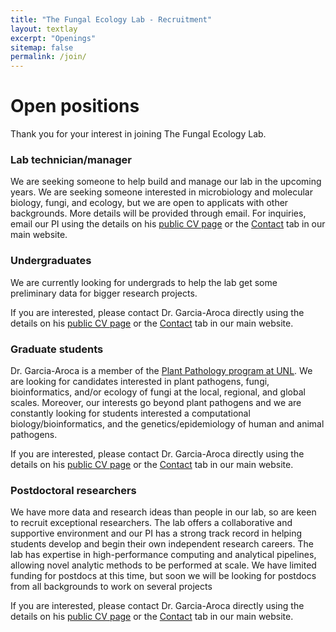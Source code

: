 ```yaml
---
title: "The Fungal Ecology Lab - Recruitment"
layout: textlay
excerpt: "Openings"
sitemap: false
permalink: /join/
---
```


# Open positions

Thank you for your interest in joining The Fungal Ecology Lab. 

### Lab technician/manager

We are seeking someone to help build and manage our lab in the upcoming years. We are seeking someone interested in microbiology and molecular biology, fungi, and ecology, but we are open to applicats with other backgrounds. More details will be provided through email. For inquiries, email our PI using the details on his [public CV page](https://teddyaroca.github.io/online-cv/) or the [Contact](https://www.fungalecology.com/contact/) tab in our main website.

### Undergraduates

We are currently looking for undergrads to help the lab get some preliminary data for bigger research projects. 

If you are interested, please contact Dr. Garcia-Aroca directly using the details on his [public CV page](https://teddyaroca.github.io/online-cv/) or the [Contact](https://www.fungalecology.com/contact/) tab in our main website.

### Graduate students

Dr. Garcia-Aroca is a member of the [Plant Pathology program at UNL](https://plantpathology.unl.edu/academic-programs). We are looking for candidates interested in plant pathogens, fungi, bioinformatics, and/or ecology of fungi at the local, regional, and global scales. Moreover, our interests go beyond plant pathogens and we are constantly looking for students interested a computational biology/bioinformatics, and the genetics/epidemiology of human and animal pathogens.

If you are interested, please contact Dr. Garcia-Aroca directly using the details on his [public CV page](https://teddyaroca.github.io/online-cv/) or the [Contact](https://www.fungalecology.com/contact/) tab in our main website.

### Postdoctoral researchers

We have more data and research ideas than people in our lab, so are keen to recruit exceptional researchers. The lab offers a collaborative and supportive environment and our PI has a strong track record in helping students develop and begin their own independent research careers. The lab has expertise in high-performance computing and analytical pipelines, allowing novel analytic methods to be performed at scale. We have limited funding for postdocs at this time, but soon we will be looking for postdocs from all backgrounds to work on several projects

If you are interested, please contact Dr. Garcia-Aroca directly using the details on his [public CV page](https://teddyaroca.github.io/online-cv/) or the [Contact](https://www.fungalecology.com/contact/) tab in our main website.

